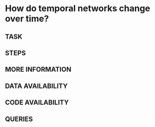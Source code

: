 # How do temporal networks change over time?

## TASK

## STEPS

## MORE INFORMATION

## DATA AVAILABILITY 

## CODE AVAILABILITY

## QUERIES
